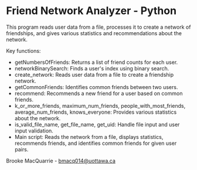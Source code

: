 # Friend Network Analyzer - Python

This program reads user data from a file, processes it to create a network of friendships, and gives various statistics and recommendations about the network.

Key functions:
- getNumbersOfFriends: Returns a list of friend counts for each user.
- networkBinarySearch: Finds a user's index using binary search.
- create_network: Reads user data from a file to create a friendship network.
- getCommonFriends: Identifies common friends between two users.
- recommend: Recommends a new friend for a user based on common friends.
- k_or_more_friends, maximum_num_friends, people_with_most_friends, average_num_friends, knows_everyone: Provides various statistics about the network.
- is_valid_file_name, get_file_name, get_uid: Handle file input and user input validation.
- Main script: Reads the network from a file, displays statistics, recommends friends, and identifies common friends for given user pairs.


Brooke MacQuarrie - bmacq014@uottawa.ca
